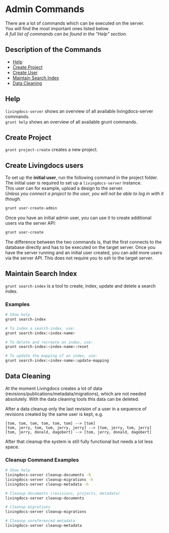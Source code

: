 # Admin Commands

There are a lot of commands which can be executed on the server. <br/>
You will find the most important ones listed below. <br/>
_A full list of commands can be found in the "Help" section._

## Description of the Commands

- [Help](#help)
- [Create Project](#project-create)
- [Create User](#create-users)
- [Maintain Search Index](#search-index)
- [Data Cleaning](#data-cleaning)

## <a name="help">Help</a>

`livingdocs-server` shows an overview of all available livingdocs-server commands.<br/>
`grunt help` shows an overview of all available grunt commands. 

## <a name="project-create">Create Project</a>

`grunt project-create` creates a new project.

## <a name="create-users">Create Livingdocs users</a>

To set up the **initial user**, run the following command in the project folder.<br/>
The initial user is required to set up a `livingdocs-server` instance. <br/>
This user can for example, upload a design to the server. <br/>
_Unless you connect a project to the user, you will not be able to log in with it though._ 

```sh
grunt user-create-admin
```

Once you have an initial admin user, you can use it to create additional users via the server API:

```sh
grunt user-create
```

The difference between the two commands is, that the first connects to the database directly and has to be executed on the target server.
Once you have the server running and an initial user created, you can add more users via the server API. This does not require you to ssh to the target server.

## <a name="search-index">Maintain Search Index</a>

`grunt search-index` is a tool to create, index, update and delete a search index.

### Examples

```bash
# Show help
grunt search-index

# To index a search-index, use:
grunt search-index:<index-name>

# To delete and recreate an index, use:
grunt search-index:<index-name>:reset

# To update the mapping of an index, use:
grunt search-index:<index-name>:update-mapping
```

## <a name="data-cleaning">Data Cleaning</a>

At the moment Livingdocs creates a lot of data (revisions/publications/metadata/migrations), which are not needed absolutely. With the data cleaning tools this data can be deleted.

After a data cleanup only the last revision of a user in a sequence of revisions created by the same user is kept, e.g.

```
[tom, tom, tom, tom, tom, tom] --> [tom]
[tom, jerry, tom, tom, jerry, jerry] --> [tom, jerry, tom, jerry]
[tom, jerry, donald, dagobert] --> [tom, jerry, donald, dagobert]
```

After that cleanup the system is still fully functional but needs a lot less space.

### Cleanup Command Examples

```bash
# Show help
livingdocs-server cleanup-documents -h
livingdocs-server cleanup-migrations -h
livingdocs-server cleanup-metadata -h

# Cleanup documents (revisions, projects, metadata)
livingdocs-server cleanup-documents

# Cleanup migrations
livingdocs-server cleanup-migrations

# Cleanup unreferenced metadata
livingdocs-server cleanup-metadata
```
